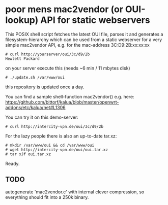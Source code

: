 poor mens mac2vendor (or OUI-lookup) API for static webservers
==============================================================

This POSIX shell script fetches the latest OUI file,
parses it and generates a filesystem-hierarchy which
can be used from a static webserver for a very simple
mac2vendor API, e.g. for the mac-address 3C:D9:2B:xx:xx:xx

    # curl http://yourserver/oui/3c/d9/2b
    Hewlett Packard

on your server execute this (needs ~6 min / 11 mbytes disk)

    # ./update.sh /var/www/oui


this repository is updated once a day.

You can find a sample shell-function mac2vendor() e.g. here:
https://github.com/bittorf/kalua/blob/master/openwrt-addons/etc/kalua/net#L1306

You can try it on this demo-server:

    # curl http://intercity-vpn.de/oui/3c/d9/2b

For the lazy people there is also an up-to-date tar.xz:

    # mkdir /var/www/oui && cd /var/www/oui
    # wget http://intercity-vpn.de/oui/oui.tar.xz
    # tar xJf oui.tar.xz

Ready.


TODO
----

autogenerate 'mac2vendor.c' with internal clever compression,
so everything should fit into a 250k binary.
